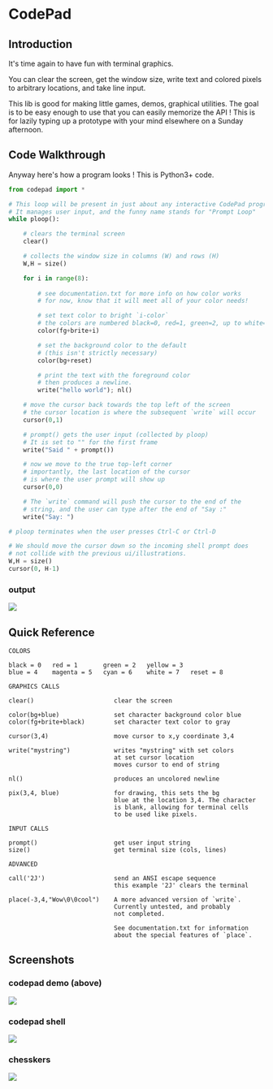 # CodePad

## Introduction

It's time again to have fun with terminal graphics.

You can clear the screen, get the window size, write text and colored pixels to arbitrary locations, and take line input.

This lib is good for making little games, demos, graphical utilities. The goal is to be easy enough to use that you can easily memorize the API ! This is for lazily typing up a prototype with your mind elsewhere on a Sunday afternoon.

## Code Walkthrough

Anyway here's how a program looks ! This is Python3+ code.

```python
from codepad import *

# This loop will be present in just about any interactive CodePad program.
# It manages user input, and the funny name stands for "Prompt Loop"
while ploop():

    # clears the terminal screen
    clear()

    # collects the window size in columns (W) and rows (H)
    W,H = size()

    for i in range(8):
        
        # see documentation.txt for more info on how color works
        # for now, know that it will meet all of your color needs!

        # set text color to bright `i-color`
        # the colors are numbered black=0, red=1, green=2, up to white=7
        color(fg+brite+i)

        # set the background color to the default
        # (this isn't strictly necessary)
        color(bg+reset)

        # print the text with the foreground color
        # then produces a newline.
        write("hello world"); nl()

    # move the cursor back towards the top left of the screen
    # the cursor location is where the subsequent `write` will occur
    cursor(0,1)

    # prompt() gets the user input (collected by ploop)
    # It is set to "" for the first frame
    write("Said " + prompt())

    # now we move to the true top-left corner
    # importantly, the last location of the cursor
    # is where the user prompt will show up
    cursor(0,0)

    # The `write` command will push the cursor to the end of the 
    # string, and the user can type after the end of "Say :"
    write("Say: ")

# ploop terminates when the user presses Ctrl-C or Ctrl-D

# We should move the cursor down so the incoming shell prompt does
# not collide with the previous ui/illustrations.
W,H = size()
cursor(0, H-1)
```
### output
![](screenshots/codepad.png)

## Quick Reference

```
COLORS

black = 0   red = 1       green = 2   yellow = 3   
blue = 4    magenta = 5   cyan = 6    white = 7   reset = 8

GRAPHICS CALLS

clear()                      clear the screen

color(bg+blue)               set character background color blue
color(fg+brite+black)        set character text color to gray

cursor(3,4)                  move cursor to x,y coordinate 3,4

write("mystring")            writes "mystring" with set colors
                             at set cursor location
                             moves cursor to end of string

nl()                         produces an uncolored newline

pix(3,4, blue)               for drawing, this sets the bg
                             blue at the location 3,4. The character
                             is blank, allowing for terminal cells
                             to be used like pixels.

INPUT CALLS

prompt()                     get user input string
size()                       get terminal size (cols, lines)

ADVANCED

call('2J')                   send an ANSI escape sequence
                             this example '2J' clears the terminal

place(-3,4,"Wow\0\0cool")    A more advanced version of `write`.
                             Currently untested, and probably
                             not completed.

                             See documentation.txt for information
                             about the special features of `place`.

```

## Screenshots

### codepad demo (above)
![](screenshots/codepad.png)

### codepad shell
![](screenshots/codepad-shell.png)

### chesskers
![](screenshots/chesskers.png)
